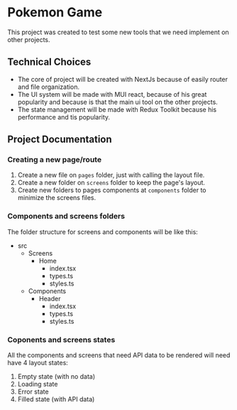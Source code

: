 # Pokemon Game

This project was created to test some new tools that we need implement on other projects.

## Technical Choices

- The core of project will be created with NextJs because of easily router and file organization.
- The UI system will be made with MUI react, because of his great popularity and because is that the main ui tool on the other projects.
- The state management will be made with Redux Toolkit because his performance and tis popularity.

## Project Documentation

### Creating a new page/route

1. Create a new file on `pages` folder, just with calling the layout file.
2. Create a new folder on `screens` folder to keep the page's layout.
3. Create new folders to pages components at `components` folder to minimize the screens files.

### Components and screens folders

The folder structure for screens and components will be like this:

- src
  - Screens
    - Home
      - index.tsx
      - types.ts
      - styles.ts
  - Components
    - Header
      - index.tsx
      - types.ts
      - styles.ts

### Coponents and screens states

All the components and screens that need API data to be rendered will need have 4 layout states:

1. Empty state (with no data)
2. Loading state
3. Error state
4. Filled state (with API data)